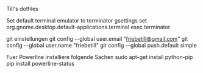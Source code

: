 Till's dotfiles

Set default terminal emulator to terminator
gsettings set org.gnome.desktop.default-applications.terminal exec terminator

git einstellungen
    git config --global user.email "friebetill@gmail.com"
    git config --global user.name "friebetill"
    git config --global push.default simple

Fuer Powerline installiere folgende Sachen
    sudo apt-get install python-pip
    pip install powerline-status
